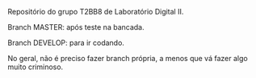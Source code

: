 Repositório do grupo T2BB8 de Laboratório Digital II.

Branch MASTER: após teste na bancada.

Branch DEVELOP: para ir codando.

No geral, não é preciso fazer branch própria, a menos que vá fazer algo muito criminoso.
